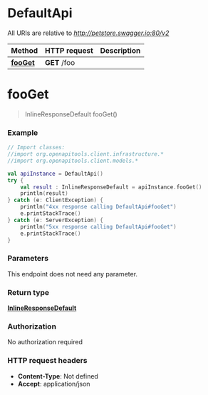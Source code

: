 # DefaultApi

All URIs are relative to *http://petstore.swagger.io:80/v2*

Method | HTTP request | Description
------------- | ------------- | -------------
[**fooGet**](DefaultApi.md#fooGet) | **GET** /foo | 


<a name="fooGet"></a>
# **fooGet**
> InlineResponseDefault fooGet()



### Example
```kotlin
// Import classes:
//import org.openapitools.client.infrastructure.*
//import org.openapitools.client.models.*

val apiInstance = DefaultApi()
try {
    val result : InlineResponseDefault = apiInstance.fooGet()
    println(result)
} catch (e: ClientException) {
    println("4xx response calling DefaultApi#fooGet")
    e.printStackTrace()
} catch (e: ServerException) {
    println("5xx response calling DefaultApi#fooGet")
    e.printStackTrace()
}
```

### Parameters
This endpoint does not need any parameter.

### Return type

[**InlineResponseDefault**](InlineResponseDefault.md)

### Authorization

No authorization required

### HTTP request headers

 - **Content-Type**: Not defined
 - **Accept**: application/json


